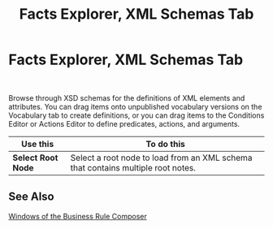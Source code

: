 ﻿---
title: Facts Explorer, XML Schemas Tab
TOCTitle: Facts Explorer, XML Schemas Tab
ms:assetid: 3a906c8c-7476-4848-a566-6ba8a7909076
ms:mtpsurl: https://msdn.microsoft.com/en-us/library/Aa559650(v=BTS.80)
ms:contentKeyID: 51527430
ms.date: 08/30/2017
mtps_version: v=BTS.80
f1_keywords:
- bts10.bre.factexplorer.schemas
---

# Facts Explorer, XML Schemas Tab

 

Browse through XSD schemas for the definitions of XML elements and attributes. You can drag items onto unpublished vocabulary versions on the Vocabulary tab to create definitions, or you can drag items to the Conditions Editor or Actions Editor to define predicates, actions, and arguments.

<table>
<thead>
<tr class="header">
<th>Use this</th>
<th>To do this</th>
</tr>
</thead>
<tbody>
<tr class="odd">
<td><strong>Select Root Node</strong></td>
<td>Select a root node to load from an XML schema that contains multiple root notes.</td>
</tr>
</tbody>
</table>


## See Also

[Windows of the Business Rule Composer](https://msdn.microsoft.com/en-us/library/aa561030\(v=bts.80\))

